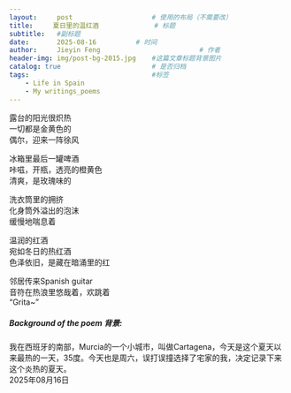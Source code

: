 ```yaml
---
layout:     post   				    # 使用的布局（不需要改）
title:     夏日里的温红酒				# 标题  
subtitle:   #副标题
date:       2025-08-16			# 时间
author:     Jieyin Feng 						# 作者 
header-img: img/post-bg-2015.jpg 	#这篇文章标题背景图片
catalog: true 						# 是否归档
tags:								#标签
    - Life in Spain
    - My writings_poems
---
```


露台的阳光很炽热\
一切都是金黄色的\
偶尔，迎来一阵徐风

冰箱里最后一罐啤酒\
咔嗞，开瓶，透亮的橙黄色\
清爽，是玫瑰味的

洗衣筒里的拥挤\
化身筒外溢出的泡沫\
缓慢地喘息着

温润的红酒\
宛如冬日的热红酒\
色泽依旧，是藏在暗涌里的红

邻居传来Spanish guitar\
音符在热浪里悠哉着，欢跳着\
“Grita~”


##### Background of the poem 背景:
我在西班牙的南部，Murcia的一个小城市，叫做Cartagena，今天是这个夏天以来最热的一天，35度。今天也是周六，误打误撞选择了宅家的我，决定记录下来这个炎热的夏天。\
2025年08月16日


